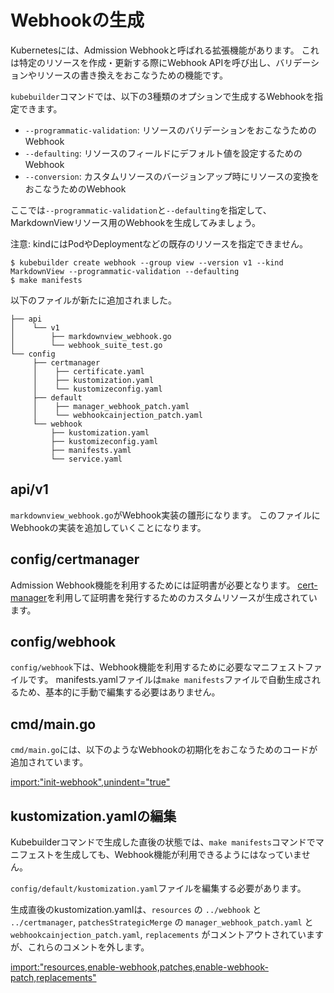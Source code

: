 # Webhookの生成

Kubernetesには、Admission Webhookと呼ばれる拡張機能があります。
これは特定のリソースを作成・更新する際にWebhook APIを呼び出し、バリデーションやリソースの書き換えをおこなうための機能です。

`kubebuilder`コマンドでは、以下の3種類のオプションで生成するWebhookを指定できます。

- `--programmatic-validation`: リソースのバリデーションをおこなうためのWebhook
- `--defaulting`: リソースのフィールドにデフォルト値を設定するためのWebhook
- `--conversion`: カスタムリソースのバージョンアップ時にリソースの変換をおこなうためのWebhook

ここでは`--programmatic-validation`と`--defaulting`を指定して、MarkdownViewリソース用のWebhookを生成してみましょう。

注意: kindにはPodやDeploymentなどの既存のリソースを指定できません。

```console
$ kubebuilder create webhook --group view --version v1 --kind MarkdownView --programmatic-validation --defaulting
$ make manifests
```

以下のファイルが新たに追加されました。

```
├── api
│    └── v1
│        ├── markdownview_webhook.go
│        └── webhook_suite_test.go
└── config
     ├── certmanager
     │    ├── certificate.yaml
     │    ├── kustomization.yaml
     │    └── kustomizeconfig.yaml
     ├── default
     │    ├── manager_webhook_patch.yaml
     │    └── webhookcainjection_patch.yaml
     └── webhook
         ├── kustomization.yaml
         ├── kustomizeconfig.yaml
         ├── manifests.yaml
         └── service.yaml
```

## api/v1

`markdownview_webhook.go`がWebhook実装の雛形になります。
このファイルにWebhookの実装を追加していくことになります。

## config/certmanager

Admission Webhook機能を利用するためには証明書が必要となります。
[cert-manager][]を利用して証明書を発行するためのカスタムリソースが生成されています。

## config/webhook

`config/webhook`下は、Webhook機能を利用するために必要なマニフェストファイルです。
manifests.yamlファイルは`make manifests`ファイルで自動生成されるため、基本的に手動で編集する必要はありません。

## cmd/main.go

`cmd/main.go`には、以下のようなWebhookの初期化をおこなうためのコードが追加されています。

[import:"init-webhook",unindent="true"](../../codes/00_scaffold/cmd/main.go)

## kustomization.yamlの編集

Kubebuilderコマンドで生成した直後の状態では、`make manifests`コマンドでマニフェストを生成しても、Webhook機能が利用できるようにはなっていません。

`config/default/kustomization.yaml`ファイルを編集する必要があります。

生成直後のkustomization.yamlは、`resources` の `../webhook` と `../certmanager`, `patchesStrategicMerge` の `manager_webhook_patch.yaml` と `webhookcainjection_patch.yaml`, `replacements` がコメントアウトされていますが、これらのコメントを外します。

[import:"resources,enable-webhook,patches,enable-webhook-patch,replacements"](../../codes/00_scaffold/config/default/kustomization.yaml)

[cert-manager]: https://github.com/jetstack/cert-manager
